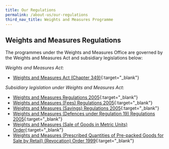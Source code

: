 ```yaml
---
title: Our Regulations
permalink: /about-us/our-regulations
third_nav_title: Weights and Measures Programme
---
```


## Weights and Measures Regulations

The programmes under the Weights and Measures Office are governed by the Weights and Measures Act and subsidiary legislations below:

*Weights and Measures Act*:
- [Weights and Measures Act (Chapter 349)](https://sso.agc.gov.sg/Act/WMA1975){:target="_blank"}

*Subsidiary legislation under Weights and Measures Act*:

- [Weights and Measures Regulations 2005](https://sso.agc.gov.sg/SL/WMA1975-S844-2005?DocDate=20180329){:target="_blank"}
- [Weights and Measures (Fees) Regulations 2005](https://sso.agc.gov.sg/SL/WMA1975-S847-2005?DocDate=20200430){:target="_blank"}
- [Weights and Measures (Savings) Regulations 2005](https://sso.agc.gov.sg/SL/WMA1975-S846-2005?DocDate=200512270){:target="_blank"}
- [Weights and Measures (Defences under Regulation 19) Regulations 2005](https://sso.agc.gov.sg/SL/WMA1975-S845-2005?DocDate=20051227){:target="_blank"}
- [Weights and Measures (Sale of Goods in Metric Units) Order](https://sso.agc.gov.sg/SL/WMA1975-OR1?DocDate=19920325){:target="_blank"}
- [Weights and Measures (Prescribed Quantities of Pre-packed Goods for Sale by Retail) (Revocation) Order 1999](https://safe.menlosecurity.com/https://sso.agc.gov.sg/SL/WMA1975-S180-1999?DocDate=19990401){:target="_blank"}
